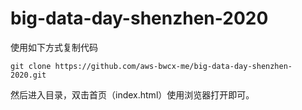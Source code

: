 # big-data-day-shenzhen-2020



使用如下方式复制代码
```
git clone https://github.com/aws-bwcx-me/big-data-day-shenzhen-2020.git
```

然后进入目录，双击首页（index.html）使用浏览器打开即可。

